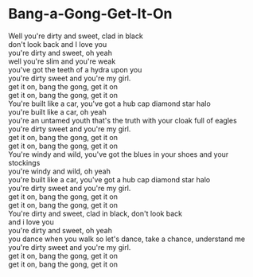 # Bang-a-Gong-Get-It-On

Well you're dirty and sweet, clad in black  
don't look back and I love you  
you're dirty and sweet, oh yeah  
well you're slim and you're weak  
you've got the teeth of a hydra upon you  
you're dirty sweet and you're my girl.  
get it on, bang the gong, get it on  
get it on, bang the gong, get it on  
You're built like a car, you've got a hub cap diamond star halo  
you're built like a car, oh yeah  
you're an untamed youth that's the truth with your cloak full of eagles  
you're dirty sweet and you're my girl.  
get it on, bang the gong, get it on  
get it on, bang the gong, get it on  
You're windy and wild, you've got the blues in your shoes and your  
stockings  
you're windy and wild, oh yeah  
you're built like a car, you've got a hub cap diamond star halo  
you're dirty sweet and you're my girl.  
get it on, bang the gong, get it on  
get it on, bang the gong, get it on  
You're dirty and sweet, clad in black, don't look back  
and i love you  
you're dirty and sweet, oh yeah  
you dance when you walk so let's dance, take a chance, understand me  
you're dirty sweet and you're my girl.  
get it on, bang the gong, get it on  
get it on, bang the gong, get it on
